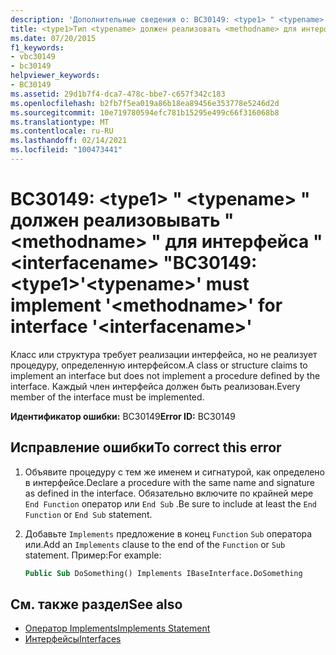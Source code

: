 ```yaml
---
description: 'Дополнительные сведения о: BC30149: <type1> " <typename> " должен реализовывать " <methodname> " для интерфейса " <interfacename> "'
title: <type1>Тип <typename> должен реализовать <methodname> для интерфейса <interfacename>
ms.date: 07/20/2015
f1_keywords:
- vbc30149
- bc30149
helpviewer_keywords:
- BC30149
ms.assetid: 29d1b7f4-dca7-478c-bbe7-c657f342c183
ms.openlocfilehash: b2fb7f5ea019a86b18ea89456e353778e5246d2d
ms.sourcegitcommit: 10e719780594efc781b15295e499c66f316068b8
ms.translationtype: MT
ms.contentlocale: ru-RU
ms.lasthandoff: 02/14/2021
ms.locfileid: "100473441"
---
```

# <a name="bc30149-type1typename-must-implement-methodname-for-interface-interfacename"></a><span data-ttu-id="efb13-103">BC30149: \<type1> " \<typename> " должен реализовывать " \<methodname> " для интерфейса " \<interfacename> "</span><span class="sxs-lookup"><span data-stu-id="efb13-103">BC30149: \<type1>'\<typename>' must implement '\<methodname>' for interface '\<interfacename>'</span></span>

<span data-ttu-id="efb13-104">Класс или структура требует реализации интерфейса, но не реализует процедуру, определенную интерфейсом.</span><span class="sxs-lookup"><span data-stu-id="efb13-104">A class or structure claims to implement an interface but does not implement a procedure defined by the interface.</span></span> <span data-ttu-id="efb13-105">Каждый член интерфейса должен быть реализован.</span><span class="sxs-lookup"><span data-stu-id="efb13-105">Every member of the interface must be implemented.</span></span>

 <span data-ttu-id="efb13-106">**Идентификатор ошибки:** BC30149</span><span class="sxs-lookup"><span data-stu-id="efb13-106">**Error ID:** BC30149</span></span>

## <a name="to-correct-this-error"></a><span data-ttu-id="efb13-107">Исправление ошибки</span><span class="sxs-lookup"><span data-stu-id="efb13-107">To correct this error</span></span>

1. <span data-ttu-id="efb13-108">Объявите процедуру с тем же именем и сигнатурой, как определено в интерфейсе.</span><span class="sxs-lookup"><span data-stu-id="efb13-108">Declare a procedure with the same name and signature as defined in the interface.</span></span> <span data-ttu-id="efb13-109">Обязательно включите по крайней мере `End Function` оператор или `End Sub` .</span><span class="sxs-lookup"><span data-stu-id="efb13-109">Be sure to include at least the `End Function` or `End Sub` statement.</span></span>

2. <span data-ttu-id="efb13-110">Добавьте `Implements` предложение в конец `Function` `Sub` оператора или.</span><span class="sxs-lookup"><span data-stu-id="efb13-110">Add an `Implements` clause to the end of the `Function` or `Sub` statement.</span></span> <span data-ttu-id="efb13-111">Пример:</span><span class="sxs-lookup"><span data-stu-id="efb13-111">For example:</span></span>

    ```vb
    Public Sub DoSomething() Implements IBaseInterface.DoSomething
    ```

## <a name="see-also"></a><span data-ttu-id="efb13-112">См. также раздел</span><span class="sxs-lookup"><span data-stu-id="efb13-112">See also</span></span>

- [<span data-ttu-id="efb13-113">Оператор Implements</span><span class="sxs-lookup"><span data-stu-id="efb13-113">Implements Statement</span></span>](../statements/implements-statement.md)
- [<span data-ttu-id="efb13-114">Интерфейсы</span><span class="sxs-lookup"><span data-stu-id="efb13-114">Interfaces</span></span>](../../programming-guide/language-features/interfaces/index.md)
